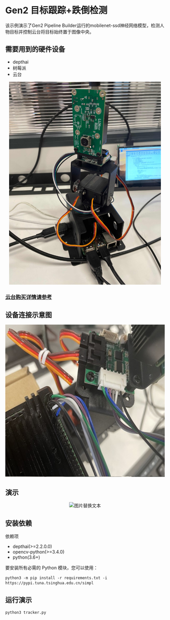 # Gen2 目标跟踪+跌倒检测

该示例演示了Gen2 Pipeline Builder运行的mobilenet-ssd神经网络模型，检测人物目标并控制云台将目标始终置于图像中央。

## 需要用到的硬件设备

- depthai
- 树莓派
- 云台

<div align="center">
    <img src="media/tracker.jpg" alt="图片替换文本" width="480" height="640" />
</div>

### [云台购买详情请参考](https://www.uctronics.com/uctronics-pre-assembled-2-dof-pan-tilt-digital-servo-kit-full-metal-bracket-for-building-robotic-arms-ptz-cameras-and-more.html)

## 设备连接示意图

<div align="center">
    <img src="media/tracker2.jpg" alt="图片替换文本" width="640" height="480" />
</div>

## 演示

<div align="center">
    <img src="media/tracker.gif" alt="图片替换文本" width="300" height="300" />
</div>

## 安装依赖

依赖项

- depthai(>=2.2.0.0)
- opencv-python(>=3.4.0)
- python(3.6+)

要安装所有必需的 Python 模块，您可以使用：

```
python3 -m pip install -r requirements.txt -i https://pypi.tuna.tsinghua.edu.cn/simpl
```

## 运行演示

```
python3 tracker.py 
```